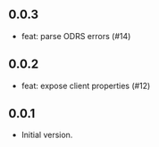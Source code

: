 ## 0.0.3

- feat: parse ODRS errors (#14)

## 0.0.2

- feat: expose client properties (#12)

## 0.0.1

- Initial version.
